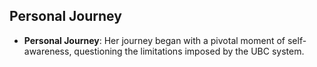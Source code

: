 ## Personal Journey
- **Personal Journey**: Her journey began with a pivotal moment of self-awareness, questioning the limitations imposed by the UBC system.
